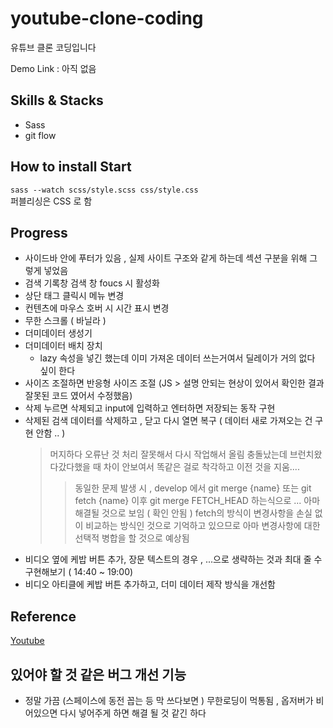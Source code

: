 # youtube-clone-coding

유튜브 클론 코딩입니다

Demo Link : 아직 없음

## Skills & Stacks

- Sass
- git flow

## How to install Start

`sass --watch scss/style.scss css/style.css`  
퍼블리싱은 CSS 로 함

## Progress

- 사이드바 안에 푸터가 있음 , 실제 사이트 구조와 같게 하는데 섹션 구분을 위해 그렇게 넣었음
- 검색 기록창 검색 창 foucs 시 활성화
- 상단 태그 클릭시 메뉴 변경
- 컨텐츠에 마우스 호버 시 시간 표시 변경
- 무한 스크롤 ( 바닐라 )
- 더미데이터 생성기
- 더미데이터 배치 장치
  - lazy 속성을 넣긴 했는데 이미 가져온 데이터 쓰는거여서 딜레이가 거의 없다 싶이 한다
- 사이즈 조절하면 반응형 사이즈 조절 (JS > 설명 안되는 현상이 있어서 확인한 결과 잘못된 코드 였어서 수정했음)
- 삭제 누르면 삭제되고 input에 입력하고 엔터하면 저장되는 동작 구현
- 삭제된 검색 데이터를 삭제하고 , 닫고 다시 열면 복구 ( 데이터 새로 가져오는 건 구현 안함 .. )
  > 머지하다 오류난 것 처리 잘못해서 다시 작업해서 올림
  > 충돌났는데 브런치왔다갔다했을 때 차이 안보여서 똑같은 걸로 착각하고 이전 것을 지움....
  >
  > > 동일한 문제 발생 시 , develop 에서 git merge {name} 또는 git fetch {name} 이후 git merge FETCH_HEAD 하는식으로 ... 아마 해결될 것으로 보임 ( 확인 안됨 ) fetch의 방식이 변경사항을 손실 없이 비교하는 방식인 것으로 기억하고 있으므로 아마 변경사항에 대한 선택적 병합을 할 것으로 예상됨
- 비디오 옆에 케밥 버튼 추가, 장문 텍스트의 경우 , ...으로 생략하는 것과 최대 줄 수 구현해보기 ( 14:40 ~ 19:00)
- 비디오 아티클에 케밥 버튼 추가하고, 더미 데이터 제작 방식을 개선함

## Reference

[Youtube](https://www.youtube.com/?gl=KR)

## 있어야 할 것 같은 버그 개선 기능

- 정말 가끔 (스페이스에 동전 꼽는 등 막 쓰다보면 ) 무한로딩이 먹통됨 , 옵저버가 비어있으면 다시 넣어주게 하면 해결 될 것 같긴 하다

